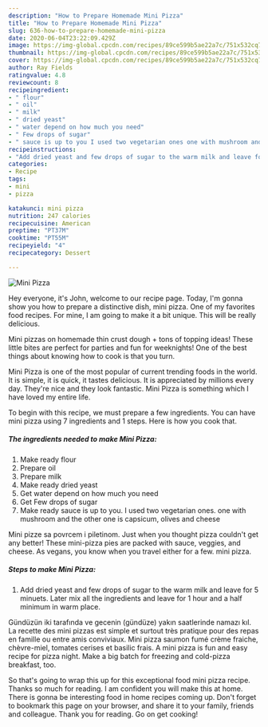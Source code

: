 ```yaml
---
description: "How to Prepare Homemade Mini Pizza"
title: "How to Prepare Homemade Mini Pizza"
slug: 636-how-to-prepare-homemade-mini-pizza
date: 2020-06-04T23:22:09.429Z
image: https://img-global.cpcdn.com/recipes/89ce599b5ae22a7c/751x532cq70/mini-pizza-recipe-main-photo.jpg
thumbnail: https://img-global.cpcdn.com/recipes/89ce599b5ae22a7c/751x532cq70/mini-pizza-recipe-main-photo.jpg
cover: https://img-global.cpcdn.com/recipes/89ce599b5ae22a7c/751x532cq70/mini-pizza-recipe-main-photo.jpg
author: Ray Fields
ratingvalue: 4.8
reviewcount: 8
recipeingredient:
- " flour"
- " oil"
- " milk"
- " dried yeast"
- " water depend on how much you need"
- " Few drops of sugar"
- " sauce is up to you I used two vegetarian ones one with mushroom and the other one is capsicum olives and cheese"
recipeinstructions:
- "Add dried yeast and few drops of sugar to the warm milk and leave for 5 minuets. Later mix all the ingredients and leave for 1 hour and a half minimum in warm place."
categories:
- Recipe
tags:
- mini
- pizza

katakunci: mini pizza 
nutrition: 247 calories
recipecuisine: American
preptime: "PT37M"
cooktime: "PT55M"
recipeyield: "4"
recipecategory: Dessert

---
```



![Mini Pizza](https://img-global.cpcdn.com/recipes/89ce599b5ae22a7c/751x532cq70/mini-pizza-recipe-main-photo.jpg)

Hey everyone, it's John, welcome to our recipe page. Today, I'm gonna show you how to prepare a distinctive dish, mini pizza. One of my favorites food recipes. For mine, I am going to make it a bit unique. This will be really delicious.

Mini pizzas on homemade thin crust dough + tons of topping ideas! These little bites are perfect for parties and fun for weeknights! One of the best things about knowing how to cook is that you turn.

Mini Pizza is one of the most popular of current trending foods in the world. It is simple, it is quick, it tastes delicious. It is appreciated by millions every day. They're nice and they look fantastic. Mini Pizza is something which I have loved my entire life.


To begin with this recipe, we must prepare a few ingredients. You can have mini pizza using 7 ingredients and 1 steps. Here is how you cook that.

<!--inarticleads1-->

##### The ingredients needed to make Mini Pizza:

1. Make ready  flour
1. Prepare  oil
1. Prepare  milk
1. Make ready  dried yeast
1. Get  water depend on how much you need
1. Get  Few drops of sugar
1. Make ready  sauce is up to you. I used two vegetarian ones. one with mushroom and the other one is capsicum, olives and cheese


Mini pizze sa povrcem i piletinom. Just when you thought pizza couldn&#39;t get any better! These mini-pizza pies are packed with sauce, veggies, and cheese. As vegans, you know when you travel either for a few. mini pizza. 

<!--inarticleads2-->

##### Steps to make Mini Pizza:

1. Add dried yeast and few drops of sugar to the warm milk and leave for 5 minuets. Later mix all the ingredients and leave for 1 hour and a half minimum in warm place.


Gündüzün iki tarafında ve gecenin (gündüze) yakın saatlerinde namazı kıl. La recette des mini pizzas est simple et surtout très pratique pour des repas en famille ou entre amis conviviaux. Mini pizza saumon fumé crème fraiche, chèvre-miel, tomates cerises et basilic frais. A mini pizza is fun and easy recipe for pizza night. Make a big batch for freezing and cold-pizza breakfast, too. 

So that's going to wrap this up for this exceptional food mini pizza recipe. Thanks so much for reading. I am confident you will make this at home. There is gonna be interesting food in home recipes coming up. Don't forget to bookmark this page on your browser, and share it to your family, friends and colleague. Thank you for reading. Go on get cooking!
